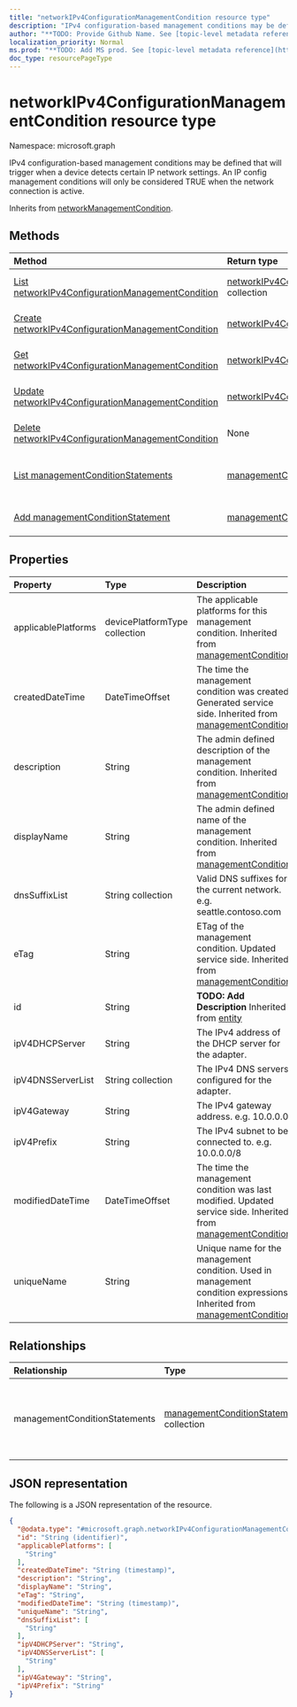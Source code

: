 ```yaml
---
title: "networkIPv4ConfigurationManagementCondition resource type"
description: "IPv4 configuration-based management conditions may be defined that will trigger when a device detects certain IP network settings. An IP config management conditions will only be considered TRUE when the network connection is active."
author: "**TODO: Provide Github Name. See [topic-level metadata reference](https://msgo.azurewebsites.net/add/document/guidelines/metadata.html#topic-level-metadata)**"
localization_priority: Normal
ms.prod: "**TODO: Add MS prod. See [topic-level metadata reference](https://msgo.azurewebsites.net/add/document/guidelines/metadata.html#topic-level-metadata)**"
doc_type: resourcePageType
---
```


# networkIPv4ConfigurationManagementCondition resource type

Namespace: microsoft.graph



IPv4 configuration-based management conditions may be defined that will trigger when a device detects certain IP network settings. An IP config management conditions will only be considered TRUE when the network connection is active.


Inherits from [networkManagementCondition](../resources/networkmanagementcondition.md).

## Methods
|Method|Return type|Description|
|:---|:---|:---|
|[List networkIPv4ConfigurationManagementCondition](../api/networkipv4configurationmanagementcondition-list.md)|[networkIPv4ConfigurationManagementCondition](../resources/networkipv4configurationmanagementcondition.md) collection|Get a list of the [networkIPv4ConfigurationManagementCondition](../resources/networkipv4configurationmanagementcondition.md) objects and their properties.|
|[Create networkIPv4ConfigurationManagementCondition](../api/networkipv4configurationmanagementcondition-create.md)|[networkIPv4ConfigurationManagementCondition](../resources/networkipv4configurationmanagementcondition.md)|Create a new [networkIPv4ConfigurationManagementCondition](../resources/networkipv4configurationmanagementcondition.md) object.|
|[Get networkIPv4ConfigurationManagementCondition](../api/networkipv4configurationmanagementcondition-get.md)|[networkIPv4ConfigurationManagementCondition](../resources/networkipv4configurationmanagementcondition.md)|Read the properties and relationships of a [networkIPv4ConfigurationManagementCondition](../resources/networkipv4configurationmanagementcondition.md) object.|
|[Update networkIPv4ConfigurationManagementCondition](../api/networkipv4configurationmanagementcondition-update.md)|[networkIPv4ConfigurationManagementCondition](../resources/networkipv4configurationmanagementcondition.md)|Update the properties of a [networkIPv4ConfigurationManagementCondition](../resources/networkipv4configurationmanagementcondition.md) object.|
|[Delete networkIPv4ConfigurationManagementCondition](../api/networkipv4configurationmanagementcondition-delete.md)|None|Deletes a [networkIPv4ConfigurationManagementCondition](../resources/networkipv4configurationmanagementcondition.md) object.|
|[List managementConditionStatements](../api/networkipv4configurationmanagementcondition-list-managementconditionstatements.md)|[managementConditionStatement](../resources/managementconditionstatement.md) collection|Get the managementConditionStatement resources from the managementConditionStatements navigation property.|
|[Add managementConditionStatement](../api/networkipv4configurationmanagementcondition-post-managementconditionstatements.md)|[managementConditionStatement](../resources/managementconditionstatement.md)|Add managementConditionStatements by posting to the managementConditionStatements collection.|

## Properties
|Property|Type|Description|
|:---|:---|:---|
|applicablePlatforms|devicePlatformType collection|The applicable platforms for this management condition. Inherited from [managementCondition](../resources/managementcondition.md)|
|createdDateTime|DateTimeOffset|The time the management condition was created. Generated service side. Inherited from [managementCondition](../resources/managementcondition.md)|
|description|String|The admin defined description of the management condition. Inherited from [managementCondition](../resources/managementcondition.md)|
|displayName|String|The admin defined name of the management condition. Inherited from [managementCondition](../resources/managementcondition.md)|
|dnsSuffixList|String collection|Valid DNS suffixes for the current network. e.g. seattle.contoso.com|
|eTag|String|ETag of the management condition. Updated service side. Inherited from [managementCondition](../resources/managementcondition.md)|
|id|String|**TODO: Add Description** Inherited from [entity](../resources/entity.md)|
|ipV4DHCPServer|String|The IPv4 address of the DHCP server for the adapter.|
|ipV4DNSServerList|String collection|The IPv4 DNS servers configured for the adapter.|
|ipV4Gateway|String|The IPv4 gateway address. e.g. 10.0.0.0|
|ipV4Prefix|String|The IPv4 subnet to be connected to. e.g. 10.0.0.0/8|
|modifiedDateTime|DateTimeOffset|The time the management condition was last modified. Updated service side. Inherited from [managementCondition](../resources/managementcondition.md)|
|uniqueName|String|Unique name for the management condition. Used in management condition expressions. Inherited from [managementCondition](../resources/managementcondition.md)|

## Relationships
|Relationship|Type|Description|
|:---|:---|:---|
|managementConditionStatements|[managementConditionStatement](../resources/managementconditionstatement.md) collection|The management condition statements associated to the management condition. Inherited from [managementCondition](../resources/managementcondition.md)|

## JSON representation
The following is a JSON representation of the resource.
<!-- {
  "blockType": "resource",
  "keyProperty": "id",
  "@odata.type": "microsoft.graph.networkIPv4ConfigurationManagementCondition",
  "baseType": "microsoft.graph.networkManagementCondition",
  "openType": false
}
-->
``` json
{
  "@odata.type": "#microsoft.graph.networkIPv4ConfigurationManagementCondition",
  "id": "String (identifier)",
  "applicablePlatforms": [
    "String"
  ],
  "createdDateTime": "String (timestamp)",
  "description": "String",
  "displayName": "String",
  "eTag": "String",
  "modifiedDateTime": "String (timestamp)",
  "uniqueName": "String",
  "dnsSuffixList": [
    "String"
  ],
  "ipV4DHCPServer": "String",
  "ipV4DNSServerList": [
    "String"
  ],
  "ipV4Gateway": "String",
  "ipV4Prefix": "String"
}
```

